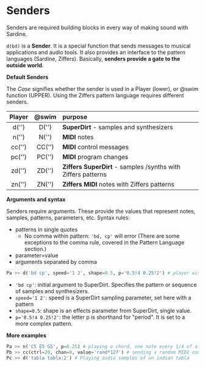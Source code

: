 # Senders

Senders are required building blocks in every way of making sound with Sardine. 

`d(bd)` is a **Sender**. It is a special function that sends messages to musical applications and audio tools. It also provides an interface to the pattern languages (Sardine, Ziffers). Basically, **senders provide a gate to the outside world**.

**Default Senders** 

The *Case* signifies whether the sender is used in a Player (lower), or @swim function (UPPER). Using the Ziffers pattern language requires different senders. 

| Player  | @swim   | purpose   |
|:-------:|:-------:|:----------|
| d('')   | D('')  | **SuperDirt** - samples and synthesizers |
| n('')   | N('')  | **MIDI** notes |
| cc('')  | CC('') | **MIDI** control messages |
| pc('')  | PC('') | **MIDI** program changes |
| zd('')  | ZD('')  | **Ziffers SuperDirt** - samples /synths with Ziffers patterns|
| zn('')  | ZN('')  | **Ziffers MIDI** notes with Ziffers patterns |

**Arguments and syntax**

Senders require arguments. These provide the values that represent notes, samples, patterns, parameters, etc. Syntax rules:
- patterns in single quotes 
  - No comma within pattern: `'bd, cp'` will error (There are some exceptions to the comma rule, covered in the Pattern Language section.)
- parameter=value
- arguments separated by comma

```python
Pa >> d('bd cp', speed='1 2', shape=0.5, p='0.5!4 0.25!2') # player with SuperDirt sender
```
- `'bd cp'`: initial argument to SuperDirt. Specifies the pattern or sequence of samples and synthesizers.
- `speed='1 2'`: speed is a SuperDirt sampling parameter, set here with a pattern
- `shape=0.5`: shape is an effects parameter from SuperDirt, single value. 
- `p='0.5!4 0.25!2'`: the letter p is shorthand for "period". It is set to a more complex pattern. 

**More examples**

```python
Pa >> n('C5 E5 G5', p=0.25) # playing a chord, one note every 1/4 of a beat.
Pb >> cc(ctrl=20, chan=0, value='rand*127') # sending a random MIDI control on ctrl 20, channel 0
Pc >> d('tabla tabla:2') # Playing audio samples of an indian tabla
```

